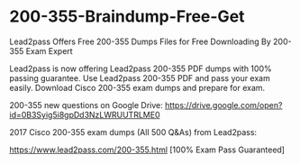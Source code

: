 # 200-355-Braindump-Free-Get
Lead2pass Offers Free 200-355 Dumps Files for Free Downloading By 200-355 Exam Expert

Lead2pass is now offering Lead2pass 200-355 PDF dumps with 100% passing guarantee. Use Lead2pass 200-355 PDF and pass your exam easily. Download Cisco 200-355 exam dumps and prepare for exam.

200-355 new questions on Google Drive: https://drive.google.com/open?id=0B3Syig5i8gpDd3NzLWRUUTRLME0

2017 Cisco 200-355 exam dumps (All 500 Q&As) from Lead2pass:

https://www.lead2pass.com/200-355.html [100% Exam Pass Guaranteed]
